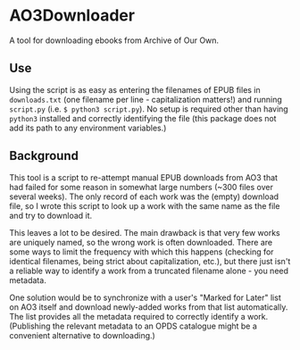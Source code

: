 # AO3Downloader
A tool for downloading ebooks from Archive of Our Own.

## Use
Using the script is as easy as entering the filenames of EPUB files in
`downloads.txt` (one filename per line - capitalization matters!) and
running `script.py` (i.e. `$ python3 script.py`). No setup is required
other than having `python3` installed and correctly identifying the file
(this package does not add its path to any environment variables.)

## Background
This tool is a script to re-attempt manual EPUB downloads from AO3
that had failed for some reason in somewhat large numbers (~300 files
over several weeks). The only record of each work was the (empty)
download file, so I wrote this script to look up a work with the same
name as the file and try to download it.

This leaves a lot to be desired. The main drawback is that very few
works are uniquely named, so the wrong work is often downloaded.
There are some ways to limit the frequency with which this happens
(checking for identical filenames, being strict about capitalization,
etc.), but there just isn't a reliable way to identify a work from a
truncated filename alone - you need metadata.

One solution would be to synchronize with a user's "Marked for Later"
list on AO3 itself and download newly-added works from that list
automatically. The list provides all the metadata required to correctly
identify a work. (Publishing the relevant metadata to an OPDS catalogue
might be a convenient alternative to downloading.)

